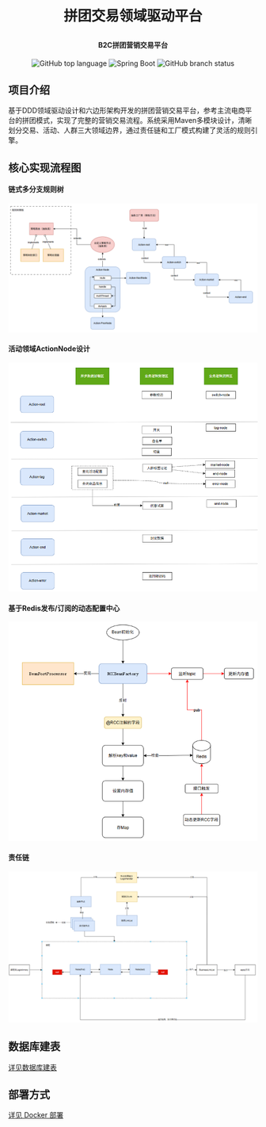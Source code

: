 <h1 align="center" style="margin: 5px 0 30px; font-weight: bold;">拼团交易领域驱动平台</h1> <!-- 将顶部边距从 30px 改为 10px -->
<h4 align="center">B2C拼团营销交易平台</h4>
<div align="center">
    <img alt="GitHub top language" src="https://img.shields.io/github/languages/top/ybbzzj/Group-Buying-Transaction-Platform">
    <img src="https://img.shields.io/badge/Spring%20Boot-2.7.12-green?logo=springboot" alt="Spring Boot">
    <img alt="GitHub branch status" src="https://img.shields.io/github/checks-status/ybbzzj/Group-Buying-Transaction-Platform/master">
</div>

## 项目介绍
基于DDD领域驱动设计和六边形架构开发的拼团营销交易平台，参考主流电商平台的拼团模式，实现了完整的营销交易流程。系统采用Maven多模块设计，清晰划分交易、活动、人群三大领域边界，通过责任链和工厂模式构建了灵活的规则引擎。

## 核心实现流程图
#### 链式多分支规则树
![](./assets/img1.png)
#### 活动领域ActionNode设计
![](./assets/img2.png)
#### 基于Redis发布/订阅的动态配置中心
![](./assets/img3.png)
#### 责任链
![](./assets/img4.png)

## 数据库建表
[详见数据库建表](./docs/dev-ops/mysql/sql/group_buy_plus.sql)

## 部署方式
[详见 Docker 部署](./docs/dev-ops/docker-deploy.md)


